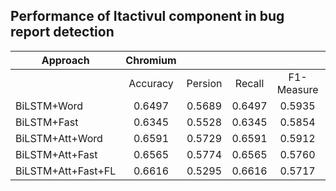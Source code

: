 ## Performance of Itactivul component in bug report detection

|  Approach          | Chromium |         |        |            |    PHP   |           |        |            | Thunderbird |           |        |            |
|--------------------|:--------:|:-------:|:------:|:----------:|:--------:|:---------:|:------:|:----------:|:-----------:|-----------|--------|------------|
|                    | Accuracy | Persion | Recall | F1-Measure | Accuracy | Percision | Recall | F1-Measure | Accuracy    | Percision | Recall | F1-Measure |
|     BiLSTM+Word    |  0.6497  |  0.5689 | 0.6497 |   0.5935   |  0.6608  |   0.5408  | 0.6608 |   0.5916   |    0.6862   |   0.6921  | 0.6862 |   0.6818   |
|     BiLSTM+Fast    |  0.6345  |  0.5528 | 0.6345 |   0.5854   |  0.6725  |   0.5906  | 0.6725 |   0.6171   |    0.6311   |   0.6694  | 0.6311 |   0.6413   |
|   BiLSTM+Att+Word  |  0.6591  |  0.5729 | 0.6591 |   0.5912   |  0.6784  |   0.5830  | 0.6784 |   0.6220   |    0.7204   |   0.6881  | 0.7204 |   0.6913   |
|   BiLSTM+Att+Fast  |  0.6565  |  0.5774 | 0.6565 |   0.5760   |  0.6608  |   0.5555  | 0.6608 |   0.5867   |    0.7036   |   0.6772  | 0.7036 |   0.6692   |
| BiLSTM+Att+Fast+FL |  0.6616  |  0.5295 | 0.6616 |   0.5717   |  0.6667  |   0.5927  | 0.6667 |   0.6263   |    0.7448   |   0.6871  | 0.7448 |   0.6970   |
